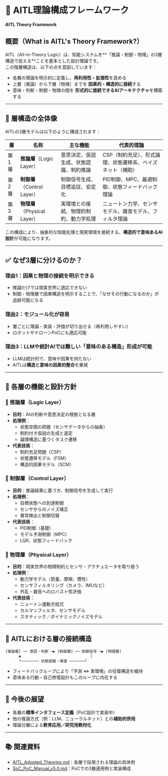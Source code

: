 # 🧠 AITL理論構成フレームワーク  
**AITL Theory Framework**

## 概要（What is AITL's Theory Framework?）

AITL（All-in-Theory Logic）は、知能システムを**「推論・制御・物理」の3層構造で捉える**ことを基本とした設計理論です。  
この階層構造は、以下の点を意図しています：

- 各層の理論を明示的に定義し、**再利用性・拡張性**を高める
- 上層（推論）から下層（物理）までを **因果的・構造的に接続**する
- 意味・判断・制御・物理の間を **形式的に接続できるAIアーキテクチャ**を構築する

---

## 🎯 層構造の全体像

AITLの3層モデルは以下のように構成されます：

| 層 | 名称 | 主な機能 | 代表的理論 |
|----|------|----------|-------------|
| 第1層 | **推論層**（Logic Layer） | 意思決定、仮説生成、状態認識、制約推論 | CSP（制約充足）、形式論理、状態遷移系、ベイズネット（補助） |
| 第2層 | **制御層**（Control Layer） | 制御信号生成、目標追従、安定化 | PID制御、MPC、最適制御、状態フィードバック理論 |
| 第3層 | **物理層**（Physical Layer） | 実環境との接続、物理的制約、動力学処理 | ニュートン力学、センサモデル、雑音モデル、フィルタ理論 |

この構成により、抽象的な知能処理と現実環境を接続する、**構造的で意味あるAI設計**が可能になります。

---

## ✅ なぜ3層に分けるのか？

### 理由1：因果と物理の接続を明示できる
- 推論だけでは現実世界に適応できない
- 制御・物理層で因果構造を明示することで、「なぜその行動になるのか」が追跡可能になる

### 理由2：モジュール化が容易
- 層ごとに理論・実装・評価が切り出せる（再利用しやすい）
- ロボットやドローンPoCにも適応可能

### 理由3：LLMや統計AIでは難しい「意味のある構造」形成が可能
- LLMは統計的で、意味や因果を持たない
- AITLは**構造と意味の因果的整合**を重視

---

## 🔧 各層の機能と設計方針

### 🔷 推論層（Logic Layer）

- **目的**：AIの判断や意思決定の根拠となる層
- **処理例**：
  - 状態空間の把握（センサデータからの抽象）
  - 制約付き仮説の生成と選定
  - 論理構造に基づくタスク遷移
- **代表技術**：
  - 制約充足問題（CSP）
  - 状態遷移モデル（FSM）
  - 構造的因果モデル（SCM）

### 🔷 制御層（Control Layer）

- **目的**：推論結果に基づき、制御信号を生成して実行
- **処理例**：
  - 目標状態への到達制御
  - センサからのノイズ補正
  - 異常検出と制御切替
- **代表技術**：
  - PID制御（基礎）
  - モデル予測制御（MPC）
  - LQR、状態フィードバック

### 🔷 物理層（Physical Layer）

- **目的**：現実世界の物理制約とセンサ・アクチュエータを取り扱う
- **処理例**：
  - 動力学モデル（質量、摩擦、慣性）
  - センサフィルタリング（カメラ、IMUなど）
  - 外乱・雑音へのロバスト性評価
- **代表技術**：
  - ニュートン運動方程式
  - カルマンフィルタ、センサモデル
  - スタティック／ダイナミックノイズモデル

---

## 🧩 AITLにおける層の接続構造

```
[推論層] ── 意図・判断 ─▶ [制御層] ── 制御信号 ─▶ [物理層]
      ▲                               │
      └──────── 状態認識・帰還 ───────┘
```

- フィードバックループにより「予測 ⇔ 実環境」の往復構造を維持
- 意味ある行動・自己修復設計もこのループに内在する

---

## 🚧 今後の展望

- 各層の**標準インタフェース定義**（PoC設計で実装中）
- 他の推論方式（例：LLM、ニューラルネット）との**補助的併用**
- 理論分離による**教育応用／研究用教材化**

---

## 📚 関連資料

- [AITL_Adopted_Theories.md](./AITL_Adopted_Theories.md)：各層で採用される理論の具体例
- [SoC_PoC_Manual_v5.0.md](../aitl-lab/docs/SoC_PoC_Manual_v5.0.md)：PoCでの3層適用例と実装構成
